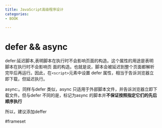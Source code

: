```yaml
---
title: JavaScript高级程序设计
categories: 
- BOOK

---
```


# defer && async

defer:延迟脚本,表明脚本在执行时不会影响页面的构造。这个属性的用途是表明脚本在执行时不会影响页
面的构造。也就是说，脚本会被延迟到整个页面都解析完毕后再运行。因此，在`<script>`元素中设置
defer 属性，相当于告诉浏览器立即下载，但延迟执行。

async:。同样与defer 类似，async 只适用于外部脚本文件，并告诉浏览器立即下载文件。但与defer
不同的是，标记为async 的脚本并**不保证按照指定它们的先后顺序执行**

所以，建议添加deffer



#frameset


